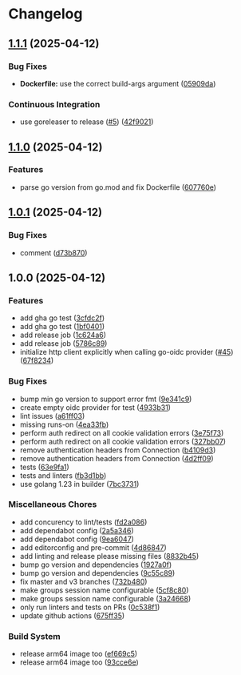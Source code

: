 # Changelog

## [1.1.1](https://github.com/kidager/traefik-forward-auth/compare/v1.1.0...v1.1.1) (2025-04-12)


### Bug Fixes

* **Dockerfile:** use the correct build-args argument ([05909da](https://github.com/kidager/traefik-forward-auth/commit/05909dac10a9ce70419d8888a031fba6e2ce3257))


### Continuous Integration

* use goreleaser to release ([#5](https://github.com/kidager/traefik-forward-auth/issues/5)) ([42f9021](https://github.com/kidager/traefik-forward-auth/commit/42f9021cfeccf565c811015ec2c6fcb94d4c7082))

## [1.1.0](https://github.com/kidager/traefik-forward-auth/compare/v1.0.1...v1.1.0) (2025-04-12)


### Features

* parse go version from go.mod and fix Dockerfile ([607760e](https://github.com/kidager/traefik-forward-auth/commit/607760e49d581acecf56e42ebdb6f60473683b2d))

## [1.0.1](https://github.com/kidager/traefik-forward-auth/compare/v1.0.0...v1.0.1) (2025-04-12)


### Bug Fixes

* comment ([d73b870](https://github.com/kidager/traefik-forward-auth/commit/d73b870dd58f06b833b3e22356abe2182b7aa64a))

## 1.0.0 (2025-04-12)


### Features

* add gha go test ([3cfdc2f](https://github.com/kidager/traefik-forward-auth/commit/3cfdc2fbc039f69ed87712e24d8ef19fdef01bf9))
* add gha go test ([1bf0401](https://github.com/kidager/traefik-forward-auth/commit/1bf04012d49e50954c4159fb135ce57975ee9eb3))
* add release job ([1c624a6](https://github.com/kidager/traefik-forward-auth/commit/1c624a63655a00db7ffe610b0e96a0177f91c837))
* add release job ([5786c89](https://github.com/kidager/traefik-forward-auth/commit/5786c896f04ddcdb1aee67460cbe87e2493bd8ce))
* initialize http client explicitly when calling go-oidc provider ([#45](https://github.com/kidager/traefik-forward-auth/issues/45)) ([67f8234](https://github.com/kidager/traefik-forward-auth/commit/67f8234f284d15b26eb2bc8d3aa5a064d47c7d19))


### Bug Fixes

* bump min go version to support error fmt ([9e341c9](https://github.com/kidager/traefik-forward-auth/commit/9e341c91fe79edc84008bbbb02ecca88b509e714))
* create empty oidc provider for test ([4933b31](https://github.com/kidager/traefik-forward-auth/commit/4933b314930f70647ad036a261de9cc515f1da32))
* lint issues ([a61ff03](https://github.com/kidager/traefik-forward-auth/commit/a61ff030c89ceba8da09e477620e07fe8c431a4a))
* missing runs-on ([4ea33fb](https://github.com/kidager/traefik-forward-auth/commit/4ea33fbd8e05a9be9e078cbd4ed7b779bb6713e1))
* perform auth redirect on all cookie validation errors ([3e75f73](https://github.com/kidager/traefik-forward-auth/commit/3e75f73a7842fe57b19173e1ab156b5dd2dc30fd))
* perform auth redirect on all cookie validation errors ([327bb07](https://github.com/kidager/traefik-forward-auth/commit/327bb075ff4f627981ad9b167bd932ab87ae92d9))
* remove authentication headers from Connection ([b4109d3](https://github.com/kidager/traefik-forward-auth/commit/b4109d3eeb127c254f28f24e7d5cfce5ecfb1e00))
* remove authentication headers from Connection ([4d2ff09](https://github.com/kidager/traefik-forward-auth/commit/4d2ff096b01123b6ec4edd9b3b177b3decb234cd))
* tests ([63e9fa1](https://github.com/kidager/traefik-forward-auth/commit/63e9fa1da363006f6f4146d64c4cc49eed664a86))
* tests and linters ([fb3d1bb](https://github.com/kidager/traefik-forward-auth/commit/fb3d1bb028eb5846c7c004bf1695b18f4befc193))
* use golang 1.23 in builder ([7bc3731](https://github.com/kidager/traefik-forward-auth/commit/7bc373124b7a86add34079006d8851bcbdca3281))


### Miscellaneous Chores

* add concurency to lint/tests ([fd2a086](https://github.com/kidager/traefik-forward-auth/commit/fd2a08678e07c9b11c67259f9cef5da7a2041a1d))
* add dependabot config ([2a5a346](https://github.com/kidager/traefik-forward-auth/commit/2a5a346d0c284b023515661231159c56adbe079e))
* add dependabot config ([9ea6047](https://github.com/kidager/traefik-forward-auth/commit/9ea604736fbfdcfe743171102e233bdc93d661d9))
* add editorconfig and pre-commit ([4d86847](https://github.com/kidager/traefik-forward-auth/commit/4d868476267171a24b1b55a4857e0f455d9611c4))
* add linting and release please missing files ([8832b45](https://github.com/kidager/traefik-forward-auth/commit/8832b4577c199070d97e8edd9bfe8a5a8e228047))
* bump go version and dependencies ([1927a0f](https://github.com/kidager/traefik-forward-auth/commit/1927a0f8d77a499f8f0b2c6a75e033c1d3d9d846))
* bump go version and dependencies ([9c55c89](https://github.com/kidager/traefik-forward-auth/commit/9c55c8951b772e76d262607b56da699c37fdfdb7))
* fix master and v3 branches ([732b480](https://github.com/kidager/traefik-forward-auth/commit/732b4805a596e920830dccf8b30b6ac8228f3138))
* make groups session name configurable ([5cf8c80](https://github.com/kidager/traefik-forward-auth/commit/5cf8c80b03808debbb979286e1339496e35a6877))
* make groups session name configurable ([3a24668](https://github.com/kidager/traefik-forward-auth/commit/3a2466804c3821c324e203592e98a2304f774a6b))
* only run linters and tests on PRs ([0c538f1](https://github.com/kidager/traefik-forward-auth/commit/0c538f1e727edbc4c984116dcc3657f727f9ce33))
* update github actions ([675ff35](https://github.com/kidager/traefik-forward-auth/commit/675ff35d61993609a40914f15012440add1f6a70))


### Build System

* release arm64 image too ([ef669c5](https://github.com/kidager/traefik-forward-auth/commit/ef669c55776103fa08a99622c371dd65441c2804))
* release arm64 image too ([93cce6e](https://github.com/kidager/traefik-forward-auth/commit/93cce6e22985ba47ba0faf25005019d80b7cc5f2))
